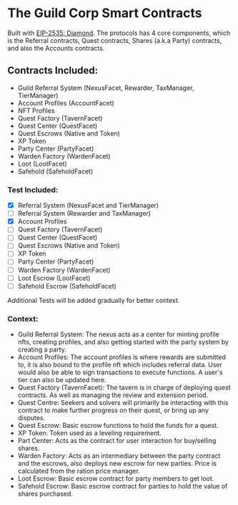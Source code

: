 # The Guild Corp Smart Contracts

Built with [EIP-2535: Diamond](https://eips.ethereum.org/EIPS/eip-2535). The protocols has 4 core components, which is the Referral contracts, Quest contracts, Shares (a.k.a Party) contracts, and also the Accounts contracts.

## Contracts Included:

-   Guild Referral System (NexusFacet, Rewarder, TaxManager, TierManager)
-   Account Profiles (AccountFacet)
-   NFT Profiles
-   Quest Factory (TavernFacet)
-   Quest Center (QuestFacet)
-   Quest Escrows (Native and Token)
-   XP Token
-   Party Center (PartyFacet)
-   Warden Factory (WardenFacet)
-   Loot (LootFacet)
-   Safehold (SafeholdFacet)

### Test Included:

-   [x] Referral System (NexusFacet and TierManager)
-   [ ] Referral System (Rewarder and TaxManager)
-   [x] Account Profiles
-   [ ] Quest Factory (TavernFacet)
-   [ ] Quest Center (QuestFacet)
-   [ ] Quest Escrows (Native and Token)
-   [ ] XP Token
-   [ ] Party Center (PartyFacet)
-   [ ] Warden Factory (WardenFacet)
-   [ ] Loot Escrow (LootFacet)
-   [ ] Safehold Escrow (SafeholdFacet)

Additional Tests will be added gradually for better context.

### Context:

-   Guild Referral System: The nexus acts as a center for minting profile nfts, creating profiles, and also getting started with the party system by creating a party.
-   Account Profiles: The account profiles is where rewards are submitted to, it is also bound to the profile nft which includes referral data. User would also be able to sign transactions to execute functions. A user's tier can also be updated here. 
-   Quest Factory (TavernFacet): The tavern is in charge of deploying quest contracts. As well as managing the review and extension period.
-   Quest Centre: Seekers and solvers will primarily be interacting with this contract to make further progress on their quest, or bring up any disputes.
-   Quest Escrow: Basic escrow functions to hold the funds for a quest.
-   XP Token: Token used as a leveling requirement.
-   Part Center: Acts as the contract for user interaction for buy/selling shares.
-   Warden Factory: Acts as an intermediary between the party contract and the escrows, also deploys new escrow for new parties. Price is calculated from the ration price manager.
-   Loot Escrow: Basic escrow contract for party members to get loot.
-   Safehold Escrow: Basic escrow contract for parties to hold the value of shares purchased.
